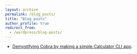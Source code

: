 ```yaml
---
layout: archive
permalink: /blog_posts/
title: "Blog posts"
author_profile: true
redirect_from:
  - /wordpress/blog-posts/
---
```


- [Demystifying Cobra by making a simple Calculator CLI app](https://fedthebug.medium.com/demystifying-cobra-by-making-a-simple-calculator-cli-app-442e58a5064f).